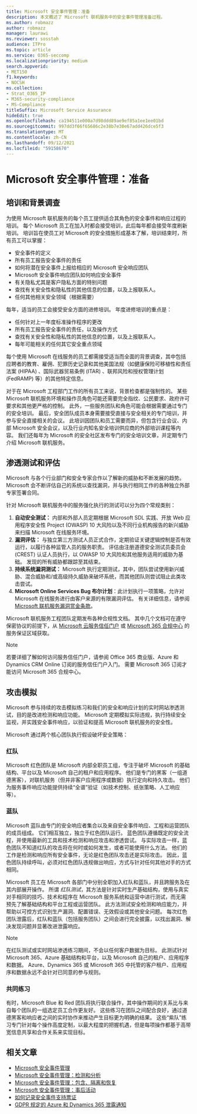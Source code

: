 ```yaml
---
title: Microsoft 安全事件管理：准备
description: 本文概述了 Microsoft 联机服务中的安全事件管理准备过程。
ms.author: robmazz
author: robmazz
manager: laurawi
ms.reviewer: sosstah
audience: ITPro
ms.topic: article
ms.service: O365-seccomp
ms.localizationpriority: medium
search.appverid:
- MET150
f1.keywords:
- NOCSH
ms.collection:
- Strat_O365_IP
- M365-security-compliance
- MS-Compliance
titleSuffix: Microsoft Service Assurance
hideEdit: true
ms.openlocfilehash: ca194511e000a7d98ddd89ae9ef85a1ee1ee01bd
ms.sourcegitcommit: 997dd3f66f65686c2e38b7e30e67add426dce5f3
ms.translationtype: MT
ms.contentlocale: zh-CN
ms.lasthandoff: 09/12/2021
ms.locfileid: "59158670"
---
```

# <a name="microsoft-security-incident-management-preparation"></a>Microsoft 安全事件管理：准备

## <a name="training-and-background-checks"></a>培训和背景调查

为使用 Microsoft 联机服务的每个员工提供适合其角色的安全事件和响应过程的培训。 每个 Microsoft 员工在加入时都会接受培训，此后每年都会接受年度刷新培训。 培训旨在使员工对 Microsoft 的安全措施形成基本了解，培训结束时，所有员工可以掌握：

- 安全事件的定义
- 所有员工报告安全事件的责任
- 如何将潜在安全事件上报给相应的 Microsoft 安全响应团队
- Microsoft 安全事件响应团队如何响应安全事件
- 有关隐私尤其是客户隐私方面的特别问题
- 查找有关安全性和隐私性的其他信息的位置，以及上报联系人。
- 任何其他相关安全领域（根据需要）

每年，适当的员工会接受安全方面的进修培训。 年度进修培训的重点是：

- 任何针对上一年度标准操作程序的更改
- 所有员工报告安全事件的责任，以及操作方式
- 查找有关安全性和隐私性的其他信息的位置，以及上报联系人。
- 每年可能相关的任何其它安全重点领域

每个使用 Microsoft 在线服务的员工都需接受适当而全面的背景调查，其中包括应聘者的教育、雇佣、犯罪历史记录和其他美国法规（如健康保险可移植性和责任法案 (HIPAA) 、国际武器贸易条例 (ITAR) 、联邦风险和授权管理计划 (FedRAMP) 等）的其他特定信息。

对于在 Microsoft 工程部门工作的所有员工来说，背景检查都是强制性的。 某些 Microsoft 联机服务环境和操作员角色可能还需要完全指纹、公民要求、政府许可要求和其他更严格的控制。 此外，一些服务团队和角色可能会根据需要通过专门的安全培训。 最后，安全团队成员本身需要接受直接与安全相关的专门培训，并参与安全直接相关的会议。 此培训因团队和员工需要而异，但包含行业会议、内部 Microsoft 安全会议，以及行业内知名安全培训供应商的外部培训课程等内容。 我们还每年为 Microsoft 的安全社区发布专门的安全培训文章，并定期专门介绍 Microsoft 联机服务。

## <a name="penetration-testing--assessment"></a>渗透测试和评估

Microsoft 与各个行业部门和安全专家合作以了解新的威胁和不断发展的趋势。 Microsoft 会不断评估自己的系统以查找漏洞，并与执行相同工作的各种独立外部专家签署合同。

针对 Microsoft 联机服务中的服务强化执行的测试可以分为四个常规类别：

1. **自动安全测试：** 内部和外部人员定期根据 Microsoft SDL 实践、开放 Web 应用程序安全性 Project (OWASP) 10 大风险以及不同行业机构报告的新兴威胁来扫描 Microsoft 在线服务环境。
2. **漏洞评估：** 与独立第三方测试人员正式合作，定期验证关键逻辑控制是否有效运行，以履行各种监管人员的服务职责。 评估由注册道德安全测试员委员会 (CREST) 认证人员执行，以 OWASP 10 大风险和其他服务适用的威胁为基础。 发现的所有威胁都跟踪至其结束。
3. **持续系统漏洞测试：** Microsoft 执行定期测试，其中，团队尝试使用新兴威胁、混合威胁和/或高级持久威胁来破坏系统，而其他团队则尝试阻止此类攻击尝试。
4. **Microsoft Online Services Bug 布尔计划**：此计划执行一项策略，允许对 Microsoft 在线服务进行由客户来源的有限漏洞评估。 有关详细信息，请参阅 [Microsoft 联机服务漏洞赏金条款](https://www.microsoft.com/msrc/bounty-terms)。

Microsoft 联机服务工程团队定期发布各种合规性文档。 其中几个文档可在遵守保密协议的前提下，从 [Microsoft 云服务信任门户](https://aka.ms/STP) 或 [Microsoft 365 合规中心](https://compliance.office.com) 的服务保证区域获取。

>[!NOTE]
>若要详细了解如何访问服务信任门户，请参阅 Office 365 商业版、Azure 和 Dynamics CRM Online 订阅的服务信任门户入门。 需要 Microsoft 365 订阅才能访问 Microsoft 365 合规中心。

## <a name="attack-simulation"></a>攻击模拟

Microsoft 参与持续的攻击模拟练习和我们的安全和响应计划的实时网站渗透测试，目的是改进检测和响应功能。 Microsoft 定期模拟实际违规，执行持续安全监视，并实践安全事件响应，以验证和提高 Microsoft 联机服务的安全性。

Microsoft 通过两个核心团队执行假设破坏安全策略：

### <a name="red-teams"></a>红队

Microsoft 红色团队是 Microsoft 内部全职员工组，专注于破坏 Microsoft 的基础结构、平台以及 Microsoft 自己的租户和应用程序。 他们是专门的黑客（一组道德黑客），对联机服务（但并非客户应用程序或数据）执行定向和持久攻击。 他们为服务事件响应功能提供持续“全谱”验证（如技术控制、纸张策略、人工响应等）。

### <a name="blue-teams"></a>蓝队

Microsoft 蓝队由专门的安全响应者集合以及来自安全事件响应、工程和运营团队的成员组成。 它们相互独立，独立于红色团队运行。 蓝色团队遵循既定的安全流程，并使用最新的工具和技术检测和响应攻击和渗透尝试。 与实际攻击一样，蓝色团队不知道红队的攻击将在何时或如何发生，或者可能使用什么方法。 他们的工作是检测和响应所有安全事件，无论是红色团队攻击还是实际攻击。 因此，蓝色团队持续呼叫，必须对红色团队违规做出响应，方式与针对任何其他对手的方式相同。

Microsoft 员工在 Microsoft 各部门中分别全职加入红队和蓝队，并且跨服务及在其内部展开操作。 所谓 *红队测试*，其方法是针对实时生产基础结构，使用与真实对手相同的技巧、技术和程序在 Microsoft 服务系统和运营中进行测试，而无需预先了解基础结构和平台工程或运营团队。 此方法测试安全检测和响应能力，并帮助以可控方式识别生产漏洞、配置错误、无效假设或其他安全问题。 每次红色团队泄露后，红队和蓝队（包括服务团队）之间会进行完全披露，以找出漏洞、解决发现问题并显著改进泄露响应。

>[!NOTE]
>在红队测试或实时网站渗透练习期间，不会以任何客户数据为目标。 此测试针对 Microsoft 365、Azure 基础结构和平台，以及 Microsoft 自己的租户、应用程序和数据。 Azure、Dynamics 365 或 Microsoft 365 中托管的客户租户、应用程序和数据永远不会针对已同意的参与规则。

### <a name="joint-exercises"></a>共同练习

有时，Microsoft Blue 和 Red 团队将执行联合操作，其中操作期间的关系比与来自每个团队的一组选定员工合作更友好。 这些练习在团队之间配合良好，通过道德黑客和响应者之间的实时协作来推动产生目标更为明确的结果。 这些“紫队”练习专门针对每个操作高度定制，以最大程度的把握机遇，但是每项操作都基于高带宽信息共享和合作关系来实现目标。

## <a name="related-articles"></a>相关文章

- [Microsoft 安全事件管理](assurance-security-incident-management.md)
- [Microsoft 安全事件管理：检测和分析](assurance-sim-detection-analysis.md)
- [Microsoft 安全事件管理：包含、隔离和恢复](assurance-sim-containment-eradication-recovery.md)
- [Microsoft 安全事件管理：事后活动](assurance-sim-post-incident-activity.md)
- [如何记录安全事件支持票证](/azure/security/fundamentals/event-support-ticket)
- [GDPR 规定的 Azure 和 Dynamics 365 泄露通知](/compliance/regulatory/gdpr-breach-azure-dynamics)
